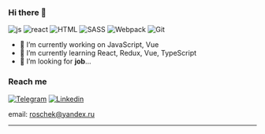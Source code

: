 

### Hi there 👋
![js](https://img.shields.io/badge/JavaScript-gold?style=for-the-badge&logo=javascript&labelColor=white)
![react](https://img.shields.io/badge/React-maroon?style=for-the-badge&logo=react&labelColor=white)
![HTML](https://img.shields.io/badge/HTML-red?style=for-the-badge&logo=HTML5&labelColor=white)
![SASS](https://img.shields.io/badge/SASS-pink?style=for-the-badge&logo=SASS&labelColor=white)
![Webpack](https://img.shields.io/badge/Webpack-blue?style=for-the-badge&logo=webpack&labelColor=white)
![Git](https://img.shields.io/badge/GIT-red?style=for-the-badge&logo=git&labelColor=white)


- 🔭 I’m currently working on JavaScript, Vue
- 🌱 I’m currently learning React, Redux, Vue, TypeScript
- 👯 I’m looking for **job**...


### **Reach me**

[![Telegram](https://img.shields.io/badge/TELEGRAM-blue?style=for-the-badge&logo=telegram&labelColor=white)](https://tlgg.ru/roscheka)
[![Linkedin](https://img.shields.io/badge/Linkedin-blue?style=for-the-badge&logo=Linkedin&labelColor=white&logoColor=blue)](https://www.linkedin.com/in/alexey-roschektaev-4b662810b)

email: roschek@yandex.ru

*****

